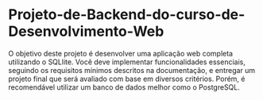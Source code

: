 # Projeto-de-Backend-do-curso-de-Desenvolvimento-Web
O objetivo deste projeto é desenvolver uma aplicação web completa utilizando o SQLlite. Você deve implementar funcionalidades essenciais, seguindo os requisitos mínimos descritos na documentação, e entregar um projeto final que será avaliado com base em diversos critérios. Porém, é recomendável utilizar um banco de dados melhor como o PostgreSQL.
